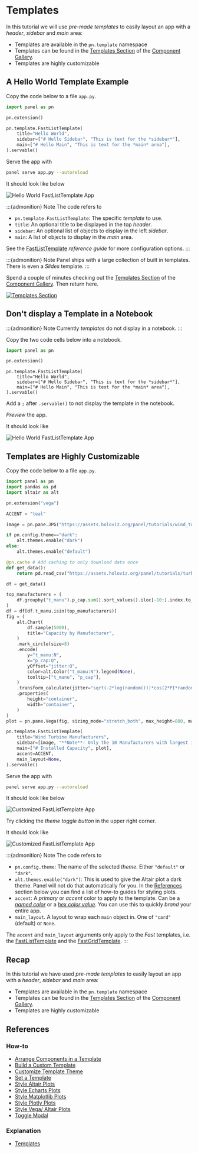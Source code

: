# Templates

In this tutorial we will use *pre-made templates* to easily layout an app with a *header*, *sidebar* and *main* area:

- Templates are available in the `pn.template` namespace
- Templates can be found in the [Templates Section](../../reference/index.md#templates) of the [Component Gallery](../../reference/index.md).
- Templates are highly customizable

## A Hello World Template Example

Copy the code below to a file `app.py`.

```python
import panel as pn

pn.extension()

pn.template.FastListTemplate(
    title="Hello World",
    sidebar=["# Hello Sidebar", "This is text for the *sidebar*"],
    main=["# Hello Main", "This is text for the *main* area"],
).servable()
```

Serve the app with

```bash
panel serve app.py --autoreload
```

It should look like below

![Hello World FastListTemplate App](../../_static/images/templates_hello_world.png)

:::{admonition} Note
The code refers to

- `pn.template.FastListTemplate`: The specific *template* to use.
- `title`: An optional title to be displayed in the top *header*.
- `sidebar`: An optional list of objects to display in the left *sidebar*.
- `main`: A list of objects to display in the *main* area.

See the [FastListTemplate](../../reference/templates/FastListTemplate.ipynb) *reference guide* for more configuration options.
:::

:::{admonition} Note
Panel ships with a large collection of built in templates. There is even a *Slides* template.
:::


Spend a couple of minutes checking out the [Templates Section](../../reference/index.md#templates) of the [Component Gallery](../../reference/index.md). Then return here.

[![Templates Section](../../_static/images/templates_section.png)](../../reference/index.md#templates)

## Don't display a Template in a Notebook

:::{admonition} Note
Currently *templates* do not display in a notebook.
:::

Copy the two code cells below into a notebook.

```python
import panel as pn

pn.extension()
```

```
pn.template.FastListTemplate(
    title="Hello World",
    sidebar=["# Hello Sidebar", "This is text for the *sidebar*"],
    main=["# Hello Main", "This is text for the *main* area"],
).servable()
```

Add a `;` after `.servable()` to not display the template in the notebook.

*Preview* the app.

It should look like

![Hello World FastListTemplate App](../../_static/images/templates_hello_world_notebook.png)

## Templates are Highly Customizable

Copy the code below to a file `app.py`.

```python
import panel as pn
import pandas as pd
import altair as alt

pn.extension("vega")

ACCENT = "teal"

image = pn.pane.JPG("https://assets.holoviz.org/panel/tutorials/wind_turbines_sunset.png")

if pn.config.theme=="dark":
    alt.themes.enable("dark")
else:
    alt.themes.enable("default")

@pn.cache # Add caching to only download data once
def get_data():
    return pd.read_csv("https://assets.holoviz.org/panel/tutorials/turbines.csv.gz")

df = get_data()

top_manufacturers = (
    df.groupby("t_manu").p_cap.sum().sort_values().iloc[-10:].index.to_list()
)
df = df[df.t_manu.isin(top_manufacturers)]
fig = (
    alt.Chart(
        df.sample(5000),
        title="Capacity by Manufacturer",
    )
    .mark_circle(size=8)
    .encode(
        y="t_manu:N",
        x="p_cap:Q",
        yOffset="jitter:Q",
        color=alt.Color("t_manu:N").legend(None),
        tooltip=["t_manu", "p_cap"],
    )
    .transform_calculate(jitter="sqrt(-2*log(random()))*cos(2*PI*random())")
    .properties(
        height="container",
        width="container",
    )
)
plot = pn.pane.Vega(fig, sizing_mode="stretch_both", max_height=800, margin=20)

pn.template.FastListTemplate(
    title="Wind Turbine Manufacturers",
    sidebar=[image, "**Note**: Only the 10 Manufacturers with largest installed capacity are shown in the plot."],
    main=["# Installed Capacity", plot],
    accent=ACCENT,
    main_layout=None,
).servable()
```

Serve the app with

```bash
panel serve app.py --autoreload
```

It should look like below

![Customized FastListTemplate App](../../_static/images/templates_customized_default.png)

Try clicking the *theme toggle button* in the upper right corner.

It should look like

![Customized FastListTemplate App](../../_static/images/templates_customized_dark.png)

:::{admonition} Note
The code refers to

- `pn.config.theme`: The name of the selected *theme*. Either `"default"` or `"dark"`.
- `alt.themes.enable("dark")`: This is used to give the Altair plot a dark theme. Panel will not do that automatically for you. In the [References](#references) section below you can find a list of how-to guides for styling plots.
- `accent`: A *primary* or *accent* color to apply to the template. Can be a [*named color*](https://www.w3schools.com/tags/ref_colornames.asp) or a [*hex color value*](https://www.w3schools.com/html/html_colors_hex.asp). You can use this to quickly *brand* your entire app.
- `main_layout`. A layout to wrap each `main` object in. One of `"card"` (default) or `None`.

The `accent` and `main_layout` arguments only apply to the *Fast* templates, i.e. the [FastListTemplate](../../reference/templates/FastListTemplate.ipynb) and the [FastGridTemplate](../../reference/templates/FastGridTemplate.ipynb).
:::

## Recap

In this tutorial we have used *pre-made templates* to easily layout an app with a *header*, *sidebar* and *main* area:

- Templates are available in the `pn.template` namespace
- Templates can be found in the [Templates Section](../../reference/index.md#templates) of the [Component Gallery](../../reference/index.md).
- Templates are highly customizable

## References

### How-to

- [Arrange Components in a Template](../../how_to/templates/template_arrange.md)
- [Build a Custom Template](../../how_to/templates/template_custom.md)
- [Customize Template Theme](../../how_to/templates/template_theme.md)
- [Set a Template](../../how_to/templates/template_set.md)
- [Style Altair Plots](../../how_to/styling/altair.md)
- [Style Echarts Plots](../../how_to/styling/echarts.md)
- [Style Matplotlib Plots](../../how_to/styling/matplotlib.md)
- [Style Plotly Plots](../../how_to/styling/plotly.md)
- [Style Vega/ Altair Plots](../../how_to/styling/vega.md)
- [Toggle Modal](../../how_to/templates/template_modal.md)

### Explanation

- [Templates](../../explanation/styling/templates_overview.md)
